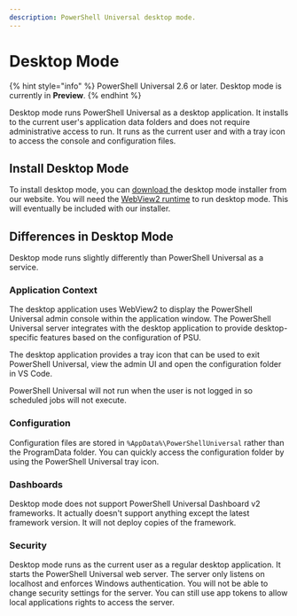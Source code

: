 ```yaml
---
description: PowerShell Universal desktop mode.
---
```


# Desktop Mode

{% hint style="info" %}
PowerShell Universal 2.6 or later. Desktop mode is currently in **Preview**.
{% endhint %}

Desktop mode runs PowerShell Universal as a desktop application. It installs to the current user's application data folders and does not require administrative access to run. It runs as the current user and with a tray icon to access the console and configuration files.&#x20;

## Install Desktop Mode

To install desktop mode, you can [download ](https://ironmansoftware.com/downloads)the desktop mode installer from our website. You will need the [WebView2 runtime](https://developer.microsoft.com/en-us/microsoft-edge/webview2/) to run desktop mode. This will eventually be included with our installer.

## Differences in Desktop Mode

Desktop mode runs slightly differently than PowerShell Universal as a service.

### Application Context

The desktop application uses WebView2 to display the PowerShell Universal admin console within the application window. The PowerShell Universal server integrates with the desktop application to provide desktop-specific features based on the configuration of PSU.&#x20;

The desktop application provides a tray icon that can be used to exit PowerShell Universal, view the admin UI and open the configuration folder in VS Code.&#x20;

PowerShell Universal will not run when the user is not logged in so scheduled jobs will not execute.&#x20;

### Configuration

Configuration files are stored in `%AppData%\PowerShellUniversal` rather than the ProgramData folder. You can quickly access the configuration folder by using the PowerShell Universal tray icon.&#x20;

### Dashboards

Desktop mode does not support PowerShell Universal Dashboard v2 frameworks. It actually doesn't support anything except the latest framework version. It will not deploy copies of the framework.&#x20;

### Security&#x20;

Desktop mode runs as the current user as a regular desktop application. It starts the PowerShell Universal web server. The server only listens on localhost and enforces Windows authentication. You will not be able to change security settings for the server. You can still use app tokens to allow local applications rights to access the server.&#x20;




